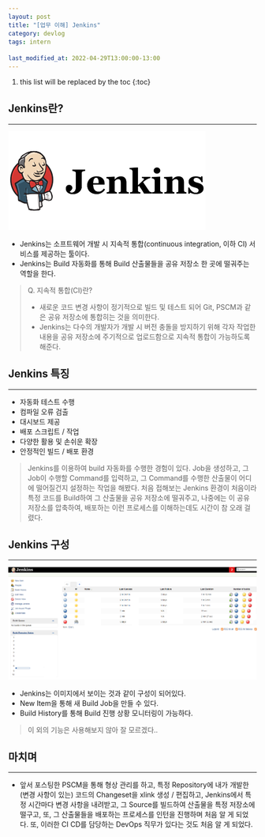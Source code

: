 ```yaml
---
layout: post
title: "[업무 이해] Jenkins"
category: devlog
tags: intern

last_modified_at: 2022-04-29T13:00:00-13:00
---
```


1. this list will be replaced by the toc
{:toc}

## Jenkins란?
---
<img src="/assets/img/post-img/intern/2022-04-29-intern-2/jenkins-logo.png" width=400>

+ Jenkins는 소프트웨어 개발 시 지속적 통합(continuous integration, 이하 CI) 서비스를 제공하는 툴이다.
+ Jenkins는 Build 자동화를 통해 Build 산출물들을 공유 저장소 한 곳에 떨궈주는 역할을 한다.

> Q. 지속적 통합(CI)란?
> + 새로운 코드 변경 사항이 정기적으로 빌드 및 테스트 되어 Git, PSCM과 같은 공유 저장소에 통합히는 것을 의미한다.
> + Jenkins는 다수의 개발자가 개발 시 버전 충돌을 방지하기 위해 각자 작업한 내용을 공유 저장소에 주기적으로 업로드함으로 지속적 통합이 가능하도록 해준다.

## Jenkins 특징
---
+ 자동화 테스트 수행
+ 컴파일 오류 검출
+ 대시보드 제공
+ 배포 스크립트 / 작업
+ 다양한 활용 및 손쉬운 확장
+ 안정적인 빌드 / 배포 환경

> Jenkins를 이용하여 build 자동화를 수행한 경험이 있다. Job을 생성하고, 그 Job이 수행할 Command를 입력하고, 그 Command를 수행한 산출물이 어디에 떨어질건지 설정하는 작업을 해봤다. 처음 접해보는 Jenkins 환경이 처음이라 특정 코드를 Build하여 그 산출물을 공유 저장소에 떨궈주고, 나중에는 이 공유 저장소를 압축하여, 배포하는 이런 프로세스를 이해하는데도 시간이 참 오래 걸렸다.

## Jenkins 구성
---
<img src="/assets/img/post-img/intern/2022-04-29-intern-2/jenkins-jobs.png">

+ Jenkins는 이미지에서 보이는 것과 같이 구성이 되어있다.
+ New Item을 통해 새 Build Job을 만들 수 있다.
+ Build History를 통해 Build 진행 상황 모니터링이 가능하다.

> 이 외의 기능은 사용해보지 않아 잘 모르겠다..

## 마치며
---
+ 앞서 포스팅한 PSCM을 통해 형상 관리를 하고, 특정 Repository에 내가 개발한(변경 사항이 있는) 코드의 Changeset을 xlink 생성 / 편집하고, Jenkins에서 특정 시간마다 변경 사항을 내려받고, 그 Source를 빌드하여 산출물을 특정 저장소에 떨구고, 또, 그 산출물들을 배포하는 프로세스를 인턴을 진행하며 처음 알 게 되었다. 또, 이러한 CI CD를 담당하는 DevOps 직무가 있다는 것도 처음 알 게 되었다.